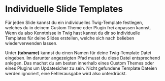 # Individuelle Slide Templates

Für jeden Slide kannst du ein individuelles Twig-Template festlegen, welches du in deinem Custom Theme oder Plugin frei anpassen kannst. Wenn du also Kenntnisse in Twig hast kannst du dir so individuelle Templates für deine Slides erstellen, welche sich nach belieben wiederverwenden lassen.

Unter **(tabname)** kannst du einen Namen für deine Twig-Template Datei eingeben. Im darunter angezeigten Pfad musst du diese Datei entsprechend anlegen. Das machst du am besten innerhalb eines Custom Themes oder eines Plugins um Updatesicher zu sein. Nicht gefundene Template Dateien werden ignoriert, eine Fehlerausgabe wird also unterdrückt.